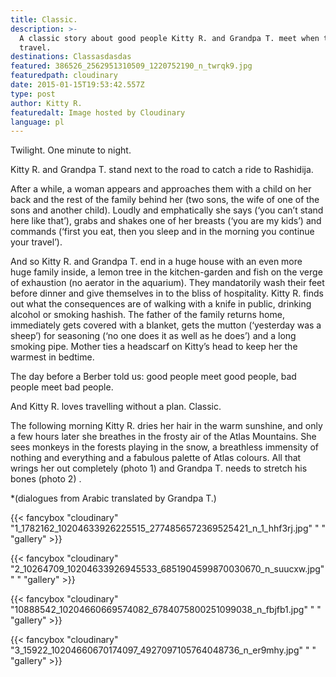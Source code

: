 ```yaml
---
title: Classic.
description: >-
  A classic story about good people Kitty R. and Grandpa T. meet when they
  travel.
destinations: Classasdasdas
featured: 386526_2562951310509_1220752190_n_twrqk9.jpg
featuredpath: cloudinary
date: 2015-01-15T19:53:42.557Z
type: post
author: Kitty R.
featuredalt: Image hosted by Cloudinary
language: pl
---
```

Twilight. One minute to night.

Kitty R. and Grandpa T. stand next to the road to catch a ride to Rashidija.

After a while, a woman appears and approaches them with a child on her back and the rest of the family behind her (two sons, the wife of one of the sons and another child). Loudly and emphatically she says (‘you can’t stand here like that’), grabs and shakes one of her breasts (‘you are my kids’) and commands (‘first you eat, then you sleep and in the morning you continue your travel’).

And so Kitty R. and Grandpa T. end in a huge house with an even more huge family inside, a lemon tree in the kitchen-garden and fish on the verge of exhaustion (no aerator in the aquarium). They mandatorily wash their feet before dinner and give themselves in to the bliss of hospitality. Kitty R. finds out what the consequences are of walking with a knife in public, drinking alcohol or smoking hashish. The father of the family returns home, immediately gets covered with a blanket, gets the mutton (‘yesterday was a sheep’) for seasoning (‘no one does it as well as he does’) and a long smoking pipe. Mother ties a headscarf on Kitty’s head to keep her the warmest in bedtime.  

 The day before a Berber told us: good people meet good people, bad people meet bad people.

And Kitty R. loves travelling without a plan. Classic.

 The following morning Kitty R. dries her hair in the warm sunshine, and only a few hours later she breathes in the frosty air of the Atlas Mountains. She sees monkeys in the forests playing in the snow, a breathless immensity of nothing and everything and a fabulous palette of Atlas colours. All that wrings her out completely (photo 1) and Grandpa T. needs to stretch his bones (photo 2)
.

\*(dialogues from Arabic translated by Grandpa T.)

{{< fancybox "cloudinary" "1_1782162_10204633926225515_2774856572369525421_n_1_hhf3rj.jpg" "   " "gallery" >}}

{{< fancybox "cloudinary" "2_10264709_10204633926945533_6851904599870030670_n_suucxw.jpg" "   " "gallery" >}}

{{< fancybox "cloudinary" "10888542_10204660669574082_6784075800251099038_n_fbjfb1.jpg" "   " "gallery" >}}

{{< fancybox "cloudinary" "3_15922_10204660670174097_4927097105764048736_n_er9mhy.jpg" "   " "gallery" >}}
